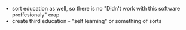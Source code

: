 - sort education as well, so there is no "Didn't work with this software proffesionaly" crap
- create third education - "self learning" or something of sorts 

